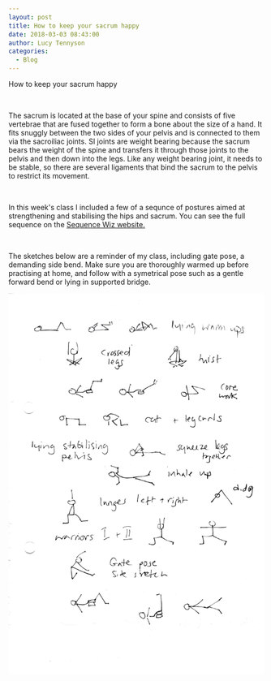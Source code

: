 ```yaml
---
layout: post
title: How to keep your sacrum happy
date: 2018-03-03 08:43:00
author: Lucy Tennyson
categories:
  - Blog
---
```


How to keep your sacrum happy

&nbsp;

The sacrum is located at the base of your spine and consists of five vertebrae that are fused together to form a bone about the size of a hand. It fits snuggly between the two sides of your pelvis and is connected to them via the sacroiliac joints. SI joints are weight bearing because the sacrum bears the weight of the spine and transfers it through those joints to the pelvis and then down into the legs. Like any weight bearing joint, it needs to be stable, so there are several ligaments that bind the sacrum to the pelvis to restrict its movement.

&nbsp;

In this week's class I included a few of a sequnce of postures aimed at strengthening and stabilising the hips and sacrum. You can see the full sequence on the [Sequence Wiz website.](http://sequencewiz.org/2015/01/30/sacroiliac-joint-pain/)

&nbsp;

The sketches below are a reminder of my class, including gate pose, a demanding side bend. Make sure you are thoroughly warmed up before practising at home, and follow with a symetrical pose such as a gentle forward bend or lying in supported bridge.

![](/uploads/versions/yogablog2march---x----1736-2588x---.jpg)